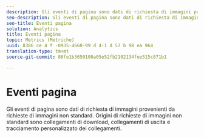 ```yaml
---
description: Gli eventi di pagina sono dati di richiesta di immagini provenienti da richieste di immagini non standard. Origini di richieste di immagini non standard sono collegamenti di download, collegamenti di uscita e tracciamento personalizzato dei collegamenti.
seo-description: Gli eventi di pagina sono dati di richiesta di immagini provenienti da richieste di immagini non standard. Origini di richieste di immagini non standard sono collegamenti di download, collegamenti di uscita e tracciamento personalizzato dei collegamenti.
seo-title: Eventi pagina
solution: Analytics
title: Eventi pagina
topic: Metrics (Metriche)
uuid: 8386 ce 4 f -0935-4660-99 d 4-1 d 57 b 98 ea 964
translation-type: tm+mt
source-git-commit: 86fe1b3650100a05e52fb2102134fee515c871b1

---
```



# Eventi pagina

Gli eventi di pagina sono dati di richiesta di immagini provenienti da richieste di immagini non standard. Origini di richieste di immagini non standard sono collegamenti di download, collegamenti di uscita e tracciamento personalizzato dei collegamenti.

